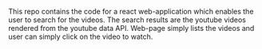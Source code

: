 This repo contains the code for a react web-application which enables the user to search for the videos. 
The search results are the youtube videos rendered from the youtube data API. Web-page simply lists the videos and user can simply click on the video to watch.

